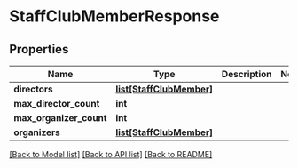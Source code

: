 # StaffClubMemberResponse

## Properties
Name | Type | Description | Notes
------------ | ------------- | ------------- | -------------
**directors** | [**list[StaffClubMember]**](StaffClubMember.md) |  | 
**max_director_count** | **int** |  | 
**max_organizer_count** | **int** |  | 
**organizers** | [**list[StaffClubMember]**](StaffClubMember.md) |  | 

[[Back to Model list]](../README.md#documentation-for-models) [[Back to API list]](../README.md#documentation-for-api-endpoints) [[Back to README]](../README.md)

